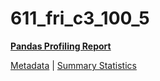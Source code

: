 # 611_fri_c3_100_5

[**Pandas Profiling Report**](https://epistasislab.github.io/penn-ml-benchmarks/profile/611_fri_c3_100_5.html)

[Metadata](metadata.yaml) | [Summary Statistics](summary_stats.tsv)


